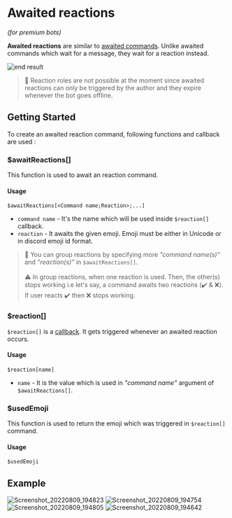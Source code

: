 # Awaited reactions
*(for premium bots)*

**Awaited reactions** are similar to [awaited commands](../guides/awaitedCommands.md). Unlike awaited commands which wait for a message, they wait for a reaction instead. 

![end result](https://i.imgur.com/diskuyv.png)

> 📝 Reaction roles are not possible at the moment since awaited reactions can only be triggered by the author and they expire whenever the bot goes offline.

## Getting Started
To create an awaited reaction command, following functions and callback are used :

### $awaitReactions[]
This function is used to await an reaction command.

#### Usage
```
$awaitReactions[<Command name;Reaction>;...]
```
- `command name` - It's the name which will be used inside `$reaction[]` callback.
- `reaction` - It awaits the given emoji. Emoji must be either in Unicode or in discord emoji id format.



> 📝 You can group reactions by specifying more *"command name(s)"* and *"reaction(s)"* in `$awaitReactions[]`.\
\
> ⚠️ In group reactions, when one reaction is used. Then, the other(s) stops working i.e let's say, a command awaits two reactions (✔️ & ❌). If user reacts ✔️ then ❌ stops working.

### $reaction[]
`$reaction[]` is a [callback](../callbacks/introduction.md). It gets triggered whenever an awaited reaction occurs.

#### Usage
```
$reaction[name]
```
- `name` - It is the value which is used in *"command name"* argument of `$awaitReactions[]`.

### $usedEmoji
This function is used to return the emoji which was triggered in `$reaction[]` command.

#### Usage
```
$usedEmoji
```

## Example
![Screenshot_20220809_194823](https://user-images.githubusercontent.com/95774950/183701101-550bf56c-3cd2-4511-bc03-8f8398fe4d8b.png)
![Screenshot_20220809_194754](https://user-images.githubusercontent.com/95774950/183701030-c82a8744-9dff-4ad9-83b5-2aa64f45cc59.png)
![Screenshot_20220809_194805](https://user-images.githubusercontent.com/95774950/183701074-395c4770-8439-4441-a0ad-5c69ae9cded4.png)
![Screenshot_20220809_194642](https://user-images.githubusercontent.com/95774950/183700978-16ae78d2-a305-4f2b-8388-c55ecadd83cc.png)

